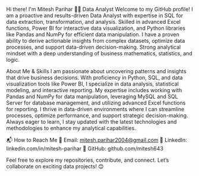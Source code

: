 Hi there! I'm Mitesh Parihar 🧑‍💻 Data Analyst
Welcome to my GitHub profile! I am a proactive and results-driven Data Analyst with expertise in SQL for data extraction, transformation, and analysis. Skilled in advanced Excel functions, Power BI for interactive data visualization, and Python libraries like Pandas and NumPy for efficient data manipulation. I have a proven ability to derive actionable insights from complex datasets, optimize data processes, and support data-driven decision-making. Strong analytical mindset with a deep understanding of business mathematics, statistics, and logic.

About Me & Skills
I am passionate about uncovering patterns and insights that drive business decisions. With proficiency in Python, SQL, and data visualization tools like Power BI, I specialize in data analysis, statistical modeling, and interactive reporting. My expertise includes working with Pandas and NumPy for data manipulation, leveraging MySQL and SQL Server for database management, and utilizing advanced Excel functions for reporting. I thrive in data-driven environments where I can streamline processes, optimize performance, and support strategic decision-making. Always eager to learn, I stay updated with the latest technologies and methodologies to enhance my analytical capabilities.

📬 How to Reach Me
📩 Email: mitesh.parihar2004@gmail.com
🔗 LinkedIn: linkedin.com/in/mitesh-parihar
🚀 GitHub: github.com/mitesh643

Feel free to explore my repositories, contribute, and connect. Let’s collaborate on exciting data projects! 😊
